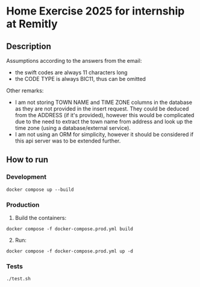 # Home Exercise 2025 for internship at Remitly

## Description

Assumptions according to the answers from the email:
* the swift codes are always 11 characters long
* the CODE TYPE is always BIC11, thus can be omitted

Other remarks:
* I am not storing TOWN NAME and TIME ZONE columns in the database as they are not provided in the insert request. They could be deduced from the ADDRESS (if it's provided), however this would be complicated due to the need to extract the town name from address and look up the time zone (using a database/external service). 
* I am not using an ORM for simplicity, however it should be considered if this api server was to be extended further.

## How to run

### Development

```
docker compose up --build
```

### Production

1. Build the containers:
```
docker compose -f docker-compose.prod.yml build
```

2. Run:
```
docker compose -f docker-compose.prod.yml up -d
```

### Tests

```
./test.sh
```
